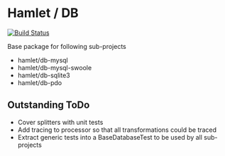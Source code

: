 Hamlet / DB
===

[![Build Status](https://travis-ci.org/hamlet-framework/db.svg)](https://travis-ci.org/hamlet-framework/db)

Base package for following sub-projects

- hamlet/db-mysql
- hamlet/db-mysql-swoole
- hamlet/db-sqlite3
- hamlet/db-pdo

## Outstanding ToDo

- Cover splitters with unit tests
- Add tracing to processor so that all transformations could be traced
- Extract generic tests into a BaseDatabaseTest to be used by all sub-projects
